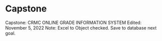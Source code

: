 # Capstone
Capstone: CRMC ONLINE GRADE INFORMATION SYSTEM
Edited: November 5, 2022
Note: Excel to Object checked.
      Save to database next goal.
